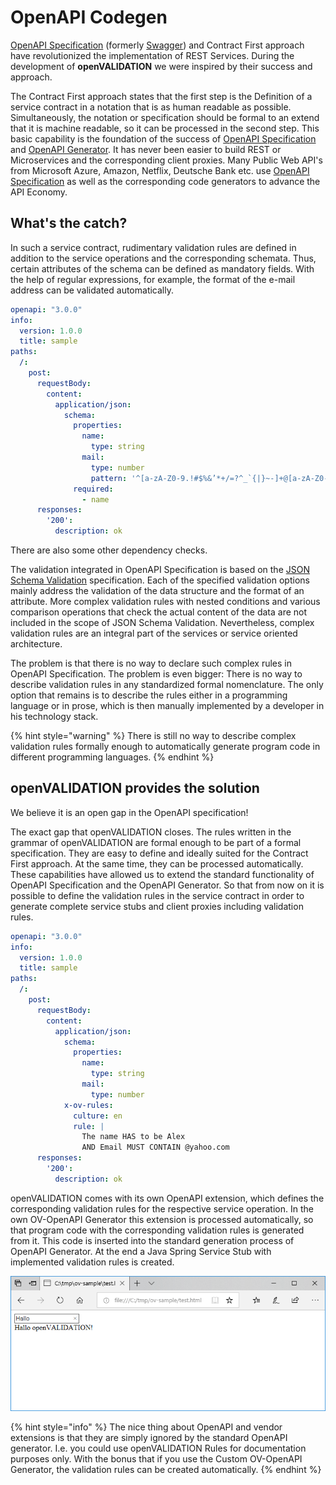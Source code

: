 # OpenAPI Codegen

[OpenAPI Specification](https://github.com/OAI/OpenAPI-Specification) \(formerly [Swagger](https://swagger.io/)\) and Contract First approach have revolutionized the implementation of REST Services. During the development of **openVALIDATION** we were inspired by their success and approach.

The Contract First approach states that the first step is the Definition of a service contract in a notation that is as human readable as possible. Simultaneously, the notation or specification should be formal to an extend that it is machine readable, so it can be processed in the second step. This basic capability is the foundation of the success of [OpenAPI Specification](https://github.com/OAI/OpenAPI-Specification) and [OpenAPI Generator](https://openapi-generator.tech/). It has never been easier to build REST or Microservices and the corresponding client proxies. Many Public Web API's from Microsoft Azure, Amazon, Netflix, Deutsche Bank etc. use [OpenAPI Specification](https://github.com/OAI/OpenAPI-Specification) as well as the corresponding code generators to advance the API Economy. 



## What's the catch?

In such a service contract, rudimentary validation rules are defined in addition to the service operations and the corresponding schemata. Thus, certain attributes of the schema can be defined as mandatory fields. With the help of regular expressions, for example, the format of the e-mail address can be validated automatically. 

```yaml
openapi: "3.0.0"
info:
  version: 1.0.0
  title: sample
paths:
  /:
    post:
      requestBody:
        content:
          application/json:
            schema:
              properties:
                name:
                  type: string
                mail:
                  type: number
                  pattern: '^[a-zA-Z0-9.!#$%&’*+/=?^_`{|}~-]+@[a-zA-Z0-9-]+(?:\.[a-zA-Z0-9-]+)*$'
              required:
                - name
      responses:
        '200':
          description: ok

```

There are also some other dependency checks. 

The validation integrated in OpenAPI Specification is based on the [JSON Schema Validation](https://json-schema.org/latest/json-schema-validation.html)  specification. Each of the specified validation options mainly address the validation of the data structure and the format of an attribute. More complex validation rules with nested conditions and various comparison operations that check the actual content of the data are not included in the scope of JSON Schema Validation. Nevertheless, complex validation rules are an integral part of the services or service oriented architecture.

The problem is that there is no way to declare such complex rules in OpenAPI Specification. The problem is even bigger: There is no way to describe validation rules in any standardized formal nomenclature. The only option that remains is to describe the rules either in a programming language or in prose, which is then manually implemented by a developer in his technology stack.

{% hint style="warning" %}
There is still no way to describe complex validation rules formally enough to automatically generate program code in different programming languages.
{% endhint %}



## openVALIDATION provides the solution

We believe it is an open gap in the OpenAPI specification!

The exact gap that openVALIDATION closes. The rules written in the grammar of openVALIDATION are formal enough to be part of a formal specification. They are easy to define and ideally suited for the Contract First approach. At the same time, they can be processed automatically. These capabilities have allowed us to extend the standard functionality of OpenAPI Specification and the OpenAPI Generator. So that from now on it is possible to define the validation rules in the service contract in order to generate complete service stubs and client proxies including validation rules.

```yaml
openapi: "3.0.0"
info:
  version: 1.0.0
  title: sample
paths:
  /:
    post:
      requestBody:
        content:
          application/json:
            schema:
              properties:
                name:
                  type: string
                mail:
                  type: number
            x-ov-rules:
              culture: en
              rule: |  
                The name HAS to be Alex
                AND Email MUST CONTAIN @yahoo.com
      responses:
        '200':
          description: ok
```

openVALIDATION comes with its own OpenAPI extension, which defines the corresponding validation rules for the respective service operation. In the own OV-OpenAPI Generator this extension is processed automatically, so that program code with the corresponding validation rules is generated from it. This code is inserted into the standard generation process of OpenAPI Generator. At the end a Java Spring Service Stub with implemented validation rules is created.

![Custom openVALIDATION-OpenAPI Generator allows generation of validation rules.](../.gitbook/assets/image%20%286%29.png)



{% hint style="info" %}
The nice thing about OpenAPI and vendor extensions is that they are simply ignored by the standard OpenAPI generator. I.e. you could use openVALIDATION Rules for documentation purposes only. With the bonus that if you use the Custom OV-OpenAPI Generator, the validation rules can be created automatically.
{% endhint %}





